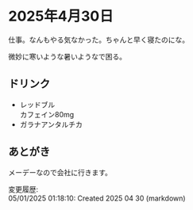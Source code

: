 # 2025年4月30日

仕事。なんもやる気なかった。ちゃんと早く寝たのにな。

微妙に寒いような暑いようなで困る。

## ドリンク

- レッドブル  
カフェイン80mg
- ガラナアンタルチカ

## あとがき

メーデーなので会社に行きます。

変更履歴:  
05/01/2025 01:18:10: Created 2025 04 30 (markdown)  
